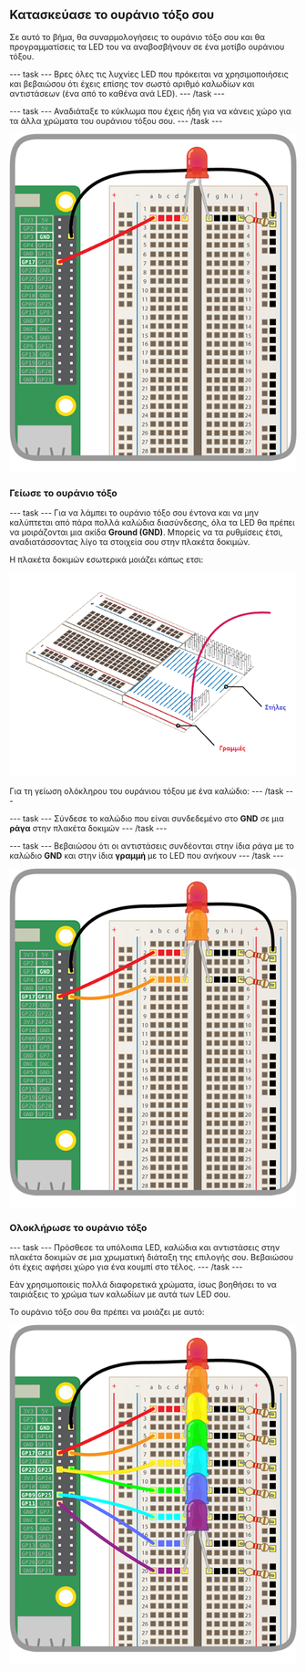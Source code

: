 ## Κατασκεύασε το ουράνιο τόξο σου

Σε αυτό το βήμα, θα συναρμολογήσεις το ουράνιο τόξο σου και θα προγραμματίσεις τα LED του να αναβοσβήνουν σε ένα μοτίβο ουράνιου τόξου.

\--- task \--- Βρες όλες τις λυχνίες LED που πρόκειται να χρησιμοποιήσεις και βεβαιώσου ότι έχεις επίσης τον σωστό αριθμό καλωδίων και αντιστάσεων (ένα από το καθένα ανά LED). \--- /task \---

\--- task \--- Αναδιάταξε το κύκλωμα που έχεις ήδη για να κάνεις χώρο για τα άλλα χρώματα του ουράνιου τόξου σου. \--- /task \---

![Έγινε η αναδιάταξη του κυκλώματος](images/oneled.png)

### Γείωσε το ουράνιο τόξο

\--- task \--- Για να λάμπει το ουράνιο τόξο σου έντονα και να μην καλύπτεται από πάρα πολλά καλώδια διασύνδεσης, όλα τα LED θα πρέπει να μοιράζονται μια ακίδα **Ground (GND)**. Μπορείς να τα ρυθμίσεις έτσι, αναδιατάσσοντας λίγο τα στοιχεία σου στην πλακέτα δοκιμών.

Η πλακέτα δοκιμών εσωτερικά μοιάζει κάπως ετσι:

![Διασυνδέσεις πλακέτας δοκιμών](images/breadboardxsection.png)

Για τη γείωση ολόκληρου του ουράνιου τόξου με ένα καλώδιο: \--- /task \---

\--- task \--- Σύνδεσε το καλώδιο που είναι συνδεδεμένο στο **GND** σε μια **ράγα** στην πλακέτα δοκιμών \--- /task \---

\--- task \--- Βεβαιώσου ότι οι αντιστάσεις συνδέονται στην ίδια ράγα με το καλώδιο **GND** και στην ίδια **γραμμή** με το LED που ανήκουν \--- /task \---

![Προσθήκη LEDs](images/twoleds.png)

### Ολοκλήρωσε το ουράνιο τόξο

\--- task \--- Πρόσθεσε τα υπόλοιπα LED, καλώδια και αντιστάσεις στην πλακέτα δοκιμών σε μια χρωματική διάταξη της επιλογής σου. Βεβαιώσου ότι έχεις αφήσει χώρο για ένα κουμπί στο τέλος. \--- /task \---

Εάν χρησιμοποιείς πολλά διαφορετικά χρώματα, ίσως βοηθήσει το να ταιριάξεις το χρώμα των καλωδίων με αυτά των LED σου.

Το ουράνιο τόξο σου θα πρέπει να μοιάζει με αυτό:

![LEDs ουράνιου τόξου](images/rainbowleds.png)